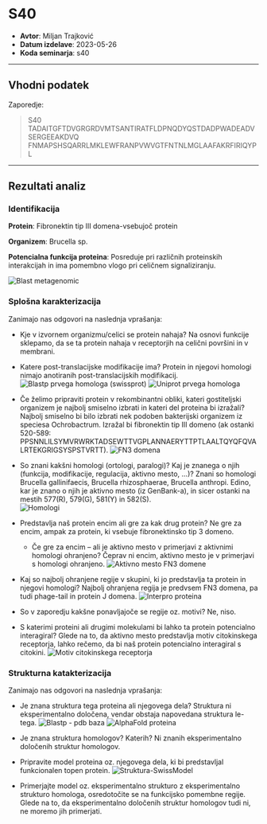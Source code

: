 # S40

- **Avtor**: Miljan Trajković
- **Datum izdelave**: 2023-05-26
- **Koda seminarja**: s40

---
## Vhodni podatek

Zaporedje:
>S40
TADAITGFTDVGRGRDVMTSANTIRATFLDPNQDYQSTDADPWADEADVSERGEEAKDVQ
FNMAPSHSQARRLMKLEWFRANPVWVGTFNTNLMGLAAFAKRFIRIQYPL

---
## Rezultati analiz

### Identifikacija

**Protein**: Fibronektin tip III domena-vsebujoč protein

**Organizem**: Brucella sp.

**Potencialna funkcija proteina**: Posreduje pri različnih proteinskih interakcijah in ima pomembno vlogo pri celičnem signaliziranju.

![Blast metagenomic](s40-blastp_metagenomic.png)

### Splošna karakterizacija
Zanimajo nas odgovori na naslednja vprašanja:

- Kje v izvornem organizmu/celici se protein nahaja?
Na osnovi funkcije sklepamo, da se ta protein nahaja v receptorjih na celični površini in v membrani.

- Katere post-translacijske modifikacije ima?
Protein in njegovi homologi nimajo anotiranih post-translacijskih modifikacij.
![Blastp prvega homologa (swissprot)](s40-blastp_swissprot_homologa.png)
![Uniprot prvega homologa](s40-uniprot_homolog.png)

- Če želimo pripraviti protein v rekombinantni obliki, kateri gostiteljski organizem je najbolj smiselno izbrati in kateri del proteina bi izražali?
Najbolj smiselno bi bilo izbrati nek podoben bakterijski organizem iz speciesa Ochrobactrum. Izražal bi fibronektin tip III domeno (ak ostanki 520-589: PPSNNLILSYMVRWRKTADSEWTTVGPLANNAERYTTPTLAALTQYQFQVALRTEKGRIGSYSPSTVRTT).
![FN3 domena](s40-FN3_regija)

- So znani kakšni homologi (ortologi, paralogi)? Kaj je znanega o njih (funkcija, modifikacije, regulacija, aktivno mesto, ...)?
Znani so homologi Brucella gallinifaecis, Brucella rhizosphaerae, Brucella anthropi. Edino, kar je znano o njih je aktivno mesto (iz GenBank-a), in sicer ostanki na mestih 577(R), 579(G), 581(Y) in 582(S).  
![Homologi](s40-homologni_zadetki_proteina.png)

- Predstavlja naš protein encim ali gre za kak drug protein?
Ne gre za encim, ampak za protein, ki vsebuje fibronektinsko tip 3 domeno.
  - Če gre za encim – ali je aktivno mesto v primerjavi z aktivnimi homologi ohranjeno?
  Čeprav ni encim, aktivno mesto je v primerjavi s homologi ohranjeno.
![Aktivno mesto FN3 domene](s40-aktivno_mesto_FN3_domene.png)
  
- Kaj so najbolj ohranjene regije v skupini, ki jo predstavlja ta protein in njegovi homologi?
Najbolj ohranjena regija je predvsem FN3 domena, pa tudi phage-tail in protein J domena.
![Interpro proteina](s40-interpro_proteina.png)

- So v zaporedju kakšne ponavljajoče se regije oz. motivi?
Ne, niso.

- S katerimi proteini ali drugimi molekulami bi lahko ta protein potencialno interagiral?
Glede na to, da aktivno mesto predstavlja motiv citokinskega receptorja, lahko rečemo, da bi naš protein potencialno interagiral s citokini.
![Motiv citokinskega receptorja](s40-aktivno_mesto_FN3_domene.png)


### Strukturna katakterizacija
Zanimajo nas odgovori na naslednja vprašanja:

- Je znana struktura tega proteina ali njegovega dela?
Struktura ni eksperimentalno določena, vendar obstaja napovedana struktura le-tega.
![Blastp - pdb baza](s40-blastp_pdb.png)
![AlphaFold proteina](s40-alphafold_proteina.png)

- Je znana struktura homologov? Katerih?
Ni znanih eksperimentalno določenih struktur homologov.

- Pripravite model proteina oz. njegovega dela, ki bi predstavljal funkcionalen topen protein.
![Struktura-SwissModel](s40-swissmodel_proteina.png)

- Primerjajte model oz. eksperimentalno strukturo z eksperimentalno strukturo homologa, osredotočite se na funkcijsko pomembne regije.
Glede na to, da eksperimentalno določenih struktur homologov tudi ni, ne moremo jih primerjati.
